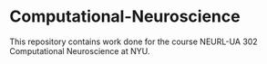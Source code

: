 # Computational-Neuroscience

This repository contains work done for the course NEURL-UA 302 Computational Neuroscience at NYU.
